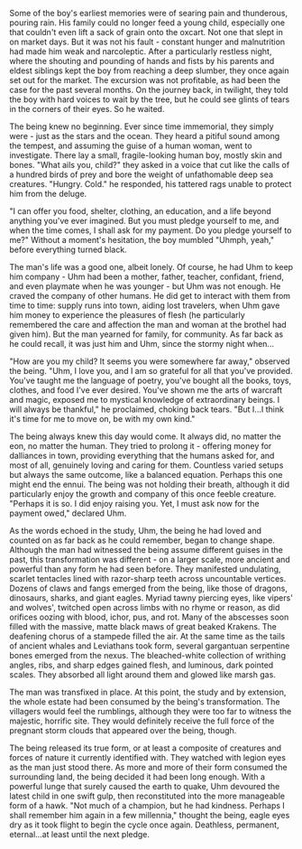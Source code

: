 Some of the boy's earliest memories were of searing pain and thunderous, pouring rain. His family could no longer feed a young child, especially one that couldn't even lift a sack of grain onto the oxcart. Not one that slept in on market days. But it was not his fault - constant hunger and malnutrition had made him weak and narcoleptic. After a particularly restless night, where the shouting and pounding of hands and fists by his parents and eldest siblings kept the boy from reaching a deep slumber, they once again set out for the market. The excursion was not profitable, as had been the case for the past several months. On the journey back, in twilight, they told the boy with hard voices to wait by the tree, but he could see glints of tears in the corners of their eyes. So he waited. 

The being knew no beginning. Ever since time immemorial, they simply were - just as the stars and the ocean. They heard a pitiful sound among the tempest, and assuming the guise of a human woman, went to investigate. There lay a small, fragile-looking human boy, mostly skin and bones. "What ails you, child?" they asked in a voice that cut like the calls of a hundred birds of prey and bore the weight of unfathomable deep sea creatures. "Hungry. Cold." he responded, his tattered rags unable to protect him from the deluge. 

"I can offer you food, shelter, clothing, an education, and a life beyond anything you've ever imagined. But you must pledge yourself to me, and when the time comes, I shall ask for my payment. Do you pledge yourself to me?" Without a moment's hesitation, the boy mumbled "Uhmph, yeah," before everything turned black. 

The man's life was a good one, albeit lonely. Of course, he had Uhm to keep him company - Uhm had been a mother, father, teacher, confidant, friend, and even playmate when he was younger - but Uhm was not enough. He craved the company of other humans. He did get to interact with them from time to time: supply runs into town, aiding lost travelers, when Uhm gave him money to experience the pleasures of flesh (he particularly remembered the care and affection the man and woman at the brothel had given him). But the man yearned for family, for community. As far back as he could recall, it was just him and Uhm, since the stormy night when...

"How are you my child? It seems you were somewhere far away," observed the being.
"Uhm, I love you, and I am so grateful for all that you've provided. You've taught me the language of poetry, you've bought all the books, toys, clothes, and food I've ever desired. You've shown me the arts of warcraft and magic, exposed me to mystical knowledge of extraordinary beings. I will always be thankful," he proclaimed, choking back tears. "But I...I think it's time for me to move on, be with my own kind."

The being always knew this day would come. It always did, no matter the eon, no matter the human. They tried to prolong it - offering money for dalliances in town, providing everything that the humans asked for, and most of all, genuinely loving and caring for them. Countless varied setups but always the same outcome, like a balanced equation. Perhaps this one might end the ennui. The being was not holding their breath, although it did particularly enjoy the growth and company of this once feeble creature. "Perhaps it is so. I did enjoy raising you. Yet, I must ask now for the payment owed," declared Uhm. 

As the words echoed in the study, Uhm, the being he had loved and counted on as far back as he could remember, began to change shape. Although the man had witnessed the being assume different guises in the past, this transformation was different - on a larger scale, more ancient and powerful than any form he had seen before. They manifested undulating, scarlet tentacles lined with razor-sharp teeth across uncountable vertices. Dozens of claws and fangs emerged from the being, like those of dragons, dinosaurs, sharks, and giant eagles. Myriad tawny piercing eyes, like vipers' and wolves', twitched open across limbs with no rhyme or reason, as did orifices oozing with blood, ichor, pus, and rot. Many of the abscesses soon filled with the massive, matte black maws of great beaked Krakens. The deafening chorus of a stampede filled the air. At the same time as the tails of ancient whales and Leviathans took form, several gargantuan serpentine bones emerged from the nexus. The bleached-white collection of writhing angles, ribs, and sharp edges gained flesh, and luminous, dark pointed scales. They absorbed all light around them and glowed like marsh gas. 

The man was transfixed in place. At this point, the study and by extension, the whole estate had been consumed by the being's transformation. The villagers would feel the rumblings, although they were too far to witness the majestic, horrific site. They would definitely receive the full force of the pregnant storm clouds that appeared over the being, though. 

The being released its true form, or at least a composite of creatures and forces of nature it currently identified with. They watched with legion eyes as the man just stood there. As more and more of their form consumed the surrounding land, the being decided it had been long enough. With a powerful lunge that surely caused the earth to quake, Uhm devoured the latest child in one swift gulp, then reconstituted into the more manageable form of a hawk. "Not much of a champion, but he had kindness. Perhaps I shall remember him again in a few millennia," thought the being, eagle eyes dry as it took flight to begin the cycle once again. Deathless, permanent, eternal...at least until the next pledge.